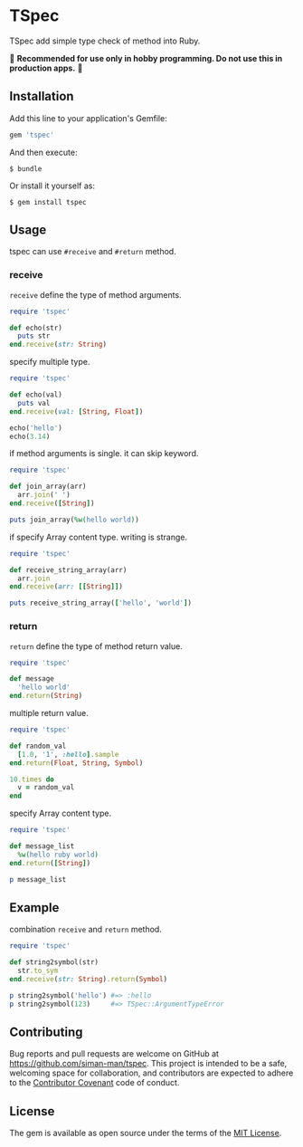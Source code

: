 # TSpec

TSpec add simple type check of method into Ruby.

:construction: **Recommended for use only in hobby programming. Do not use this in production apps.** :construction:

## Installation

Add this line to your application's Gemfile:

```ruby
gem 'tspec'
```

And then execute:

    $ bundle

Or install it yourself as:

    $ gem install tspec

## Usage

tspec can use `#receive` and `#return` method.


### receive

`receive` define the type of method arguments.

```ruby
require 'tspec'

def echo(str)
  puts str
end.receive(str: String)
```

specify multiple type.

```ruby
require 'tspec'

def echo(val)
  puts val
end.receive(val: [String, Float])

echo('hello')
echo(3.14)
```

if method arguments is single. it can skip keyword.

```ruby
require 'tspec'

def join_array(arr)
  arr.join(' ')
end.receive([String])

puts join_array(%w(hello world))
```

if specify Array content type. writing is strange.

```ruby
require 'tspec'

def receive_string_array(arr)
  arr.join
end.receive(arr: [[String]])

puts receive_string_array(['hello', 'world'])
```


### return

`return` define the type of method return value.

```ruby
require 'tspec'

def message
  'hello world'
end.return(String)
```

multiple return value.

```ruby
require 'tspec'

def random_val
  [1.0, '1', :hello].sample
end.return(Float, String, Symbol)

10.times do
  v = random_val
end
```

specify Array content type.

```ruby
require 'tspec'

def message_list
  %w(hello ruby world)
end.return([String])

p message_list
```

## Example

combination `receive` and `return` method.

```ruby
require 'tspec'

def string2symbol(str)
  str.to_sym
end.receive(str: String).return(Symbol)

p string2symbol('hello') #=> :hello
p string2symbol(123)     #=> TSpec::ArgumentTypeError
```

## Contributing

Bug reports and pull requests are welcome on GitHub at https://github.com/siman-man/tspec. This project is intended to be a safe, welcoming space for collaboration, and contributors are expected to adhere to the [Contributor Covenant](http://contributor-covenant.org) code of conduct.


## License

The gem is available as open source under the terms of the [MIT License](http://opensource.org/licenses/MIT).

